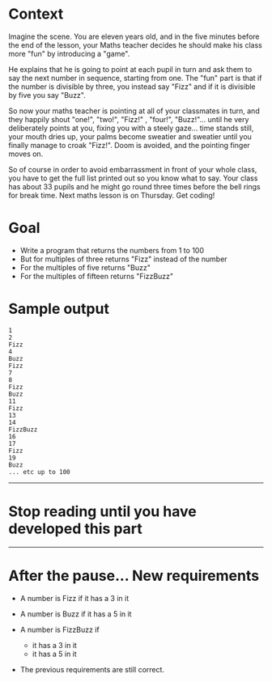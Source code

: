 # Context

Imagine the scene. You are eleven years old, and in the five minutes before the end of the lesson, your Maths teacher
decides he should make his class more "fun" by introducing a "game".

He explains that he is going to point at each pupil in turn and ask them to say the next number in sequence, starting
from one. The "fun" part is that if the number is divisible by three, you instead say "Fizz" and if it is divisible by
five you say "Buzz".

So now your maths teacher is pointing at all of your classmates in turn, and they happily shout "one!", "two!", "Fizz!"
, "four!", "Buzz!"... until he very deliberately points at you, fixing you with a steely gaze... time stands still, your
mouth dries up, your palms become sweatier and sweatier until you finally manage to croak "Fizz!". Doom is avoided, and
the pointing finger moves on.

So of course in order to avoid embarrassment in front of your whole class, you have to get the full list printed out so
you know what to say. Your class has about 33 pupils and he might go round three times before the bell rings for break
time. Next maths lesson is on Thursday. Get coding!

# Goal

- Write a program that returns the numbers from 1 to 100
- But for multiples of three returns "Fizz" instead of the number
- For the multiples of five returns "Buzz"
- For the multiples of fifteen returns "FizzBuzz"

# Sample output

	1
	2
	Fizz
	4
	Buzz
	Fizz
	7
	8
	Fizz
	Buzz
	11
	Fizz
	13
	14
	FizzBuzz
	16
	17
	Fizz
	19
	Buzz
	... etc up to 100

---
# Stop reading until you have developed this part
---

# After the pause... New requirements

- A number is Fizz if it has a 3 in it
- A number is Buzz if it has a 5 in it
- A number is FizzBuzz if
    - it has a 3 in it
    - it has a 5 in it

- The previous requirements are still correct.
